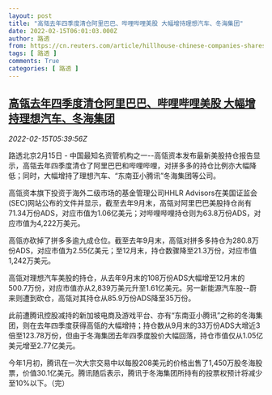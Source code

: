 ```yaml
---
layout: post
title: "高瓴去年四季度清仓阿里巴巴、哔哩哔哩美股 大幅增持理想汽车、冬海集团"
date: 2022-02-15T06:01:03.000Z
author: 路透
from: https://cn.reuters.com/article/hillhouse-chinese-companies-shares-0215-idCNKBS2KK0CK
tags: [ 路透 ]
comments: True
categories: [ 路透 ]
---
```

<!--1644904863000-->
[高瓴去年四季度清仓阿里巴巴、哔哩哔哩美股 大幅增持理想汽车、冬海集团](https://cn.reuters.com/article/hillhouse-chinese-companies-shares-0215-idCNKBS2KK0CK)
------

<div>
<div><i>2022-02-15T05:39:56Z</i></div><p>路透北京2月15日 - 中国最知名资管机构之一--高瓴资本发布最新美股持仓报告显示，高瓴去年四季度清仓了阿里巴巴和哔哩哔哩，对拼多多的持仓比例亦大幅降低；同时，大幅增持了理想汽车、“东南亚小腾讯”冬海集团等公司。</p><p>高瓴资本旗下投资于海外二级市场的基金管理公司HHLR Advisors在美国证监会(SEC)网站公布的文件并显示，截至去年9月末，高瓴对阿里巴巴美股持仓尚有71.34万份ADS，对应市值为1.06亿美元；对哔哩哔哩持仓则为63.8万份ADS，对应市值为4,222万美元。</p><p>高瓴亦砍掉了拼多多逾九成仓位。截至去年9月末，高瓴对拼多多持仓为280.8万份ADS，对应市值为2.55亿美元；至12月末，持仓数骤降至21.3万份，对应市值1,242万美元。</p><p>高瓴对理想汽车美股的持仓，从去年9月末的108万份ADS大幅增至12月末的500.7万份，对应市值亦从2,839万美元升至1.61亿美元。另一新能源汽车股--蔚来则遭到砍仓，高瓴对其持仓从85.9万份ADS降至35万份。</p><p>此前遭腾讯控股减持的新加坡电商及游戏平台、亦有“东南亚小腾讯”之称的冬海集团，则在去年四季度获得高瓴的大幅增持；持仓数从9月末的33万份ADS大增近3倍至123.78万份，但由于冬海集团去年四季度股价大幅回落，持仓市值仅从1.05亿美元增至2.77亿美元。</p><p>今年1月初，腾讯在一次大宗交易中以每股208美元的价格出售了1,450万股冬海股票，价值30.1亿美元。腾讯随后表示，腾讯于冬海集团所持有的投票权预计将减少至10%以下。（完）</p>
</div>
